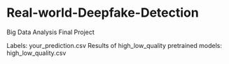 # Real-world-Deepfake-Detection
Big Data Analysis Final Project

Labels: your_prediction.csv
Results of high_low_quality pretrained models: high_low_quality.csv
